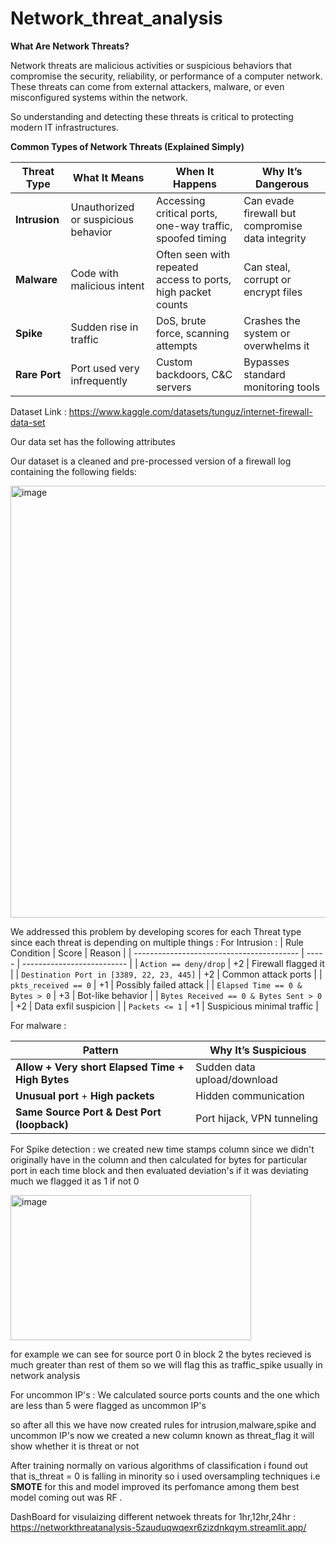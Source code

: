 # Network_threat_analysis
**What Are Network Threats?**

Network threats are malicious activities or suspicious behaviors that compromise the security, reliability, or performance of a computer network. These threats can come from external attackers, malware, or even misconfigured systems within the network.

So understanding and detecting these threats is critical to protecting modern IT infrastructures.

**Common Types of Network Threats (Explained Simply)**

   | Threat Type   | What It Means                       | When It Happens                                              | Why It’s Dangerous                               |
| ------------- | ----------------------------------- | ------------------------------------------------------------ | ------------------------------------------------ |
| **Intrusion** | Unauthorized or suspicious behavior | Accessing critical ports, one-way traffic, spoofed timing    | Can evade firewall but compromise data integrity |
| **Malware**   | Code with malicious intent          | Often seen with repeated access to ports, high packet counts | Can steal, corrupt or encrypt files              |
| **Spike**     | Sudden rise in traffic              | DoS, brute force, scanning attempts                          | Crashes the system or overwhelms it              |
| **Rare Port** | Port used very infrequently         | Custom backdoors, C\&C servers                               | Bypasses standard monitoring tools               |


Dataset Link : https://www.kaggle.com/datasets/tunguz/internet-firewall-data-set

Our data set has the following attributes 

Our dataset is a cleaned and pre-processed version of a firewall log containing the following fields:

<img width="750" height="691" alt="image" src="https://github.com/user-attachments/assets/339aceaa-1300-426b-b67d-2b9874cdec25" />

We addressed this problem by developing scores for each Threat type since each threat is depending on multiple things : 
For Intrusion : 
 | Rule Condition                            | Score | Reason                     |
| ----------------------------------------- | ----- | -------------------------- |
| `Action == deny/drop`                     | +2    | Firewall flagged it        |
| `Destination Port in [3389, 22, 23, 445]` | +2    | Common attack ports        |
| `pkts_received == 0`                      | +1    | Possibly failed attack     |
| `Elapsed Time == 0 & Bytes > 0`           | +3    | Bot-like behavior          |
| `Bytes Received == 0 & Bytes Sent > 0`    | +2    | Data exfil suspicion       |
| `Packets <= 1`                            | +1    | Suspicious minimal traffic |


For malware : 

| Pattern                                          | Why It’s Suspicious         |
| ------------------------------------------------ | --------------------------- |
| **Allow + Very short Elapsed Time + High Bytes** | Sudden data upload/download |
| **Unusual port** + **High packets**              | Hidden communication        |
| **Same Source Port & Dest Port (loopback)**      | Port hijack, VPN tunneling  |


For Spike detection : 
 we created new time stamps column since we didn't originally have in the column and then calculated for bytes for particular port in each time block and then evaluated deviation's if it was deviating much we flagged it as 1 if not 0

<img width="385" height="232" alt="image" src="https://github.com/user-attachments/assets/f0800ff6-ab1e-491c-b2de-f0a35e72e2cc" />

for example we can see for source port 0 in block 2 the bytes recieved is much greater than rest of them so we will flag this as traffic_spike usually in network analysis

For uncommon IP's : 
 We calculated source ports counts and the one which are less than 5 were flagged as uncommon IP's


so after all this we have now created rules for intrusion,malware,spike and uncommon IP's now we created a new column known as threat_flag it will show whether it is threat or not

After training normally on various algorithms of classification i found out that is_threat = 0 is falling in minority so i used oversampling techniques i.e **SMOTE** for this and model improved its perfomance among them best model coming out was RF .

DashBoard for visulaizing different netwoek threats for 1hr,12hr,24hr : https://networkthreatanalysis-5zauduqwqexr6zizdnkqym.streamlit.app/





